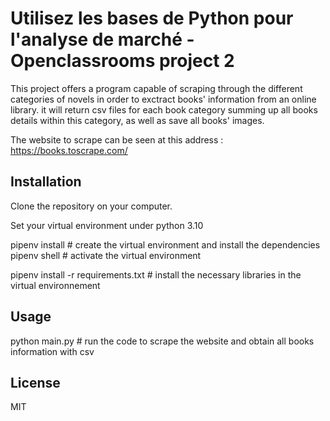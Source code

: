 # Utilisez les bases de Python pour l'analyse de marché - Openclassrooms project 2

This project offers a program capable of scraping through the different categories of novels in order to exctract books' information from an online library. it will return csv files for each book category summing up all books details within this category, as well as save all books' images.

The website to scrape can be seen at this address : https://books.toscrape.com/

## Installation
Clone the repository on your computer.

Set your virtual environment under python 3.10

pipenv install  # create the virtual environment and install the dependencies
pipenv shell  # activate the virtual environment

pipenv install -r requirements.txt # install the necessary libraries in the virtual environnement


## Usage

python main.py  # run the code to scrape the website and obtain all books information with csv

## License
MIT
